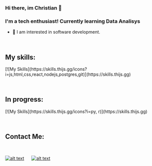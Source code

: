 ### Hi there, im Christian 👋

### I'm a tech enthusiast! Currently learning Data Analisys

- 🔭 I am interested in software development. 

&nbsp;

## My skills:
<p align="">
[![My Skills](https://skills.thijs.gg/icons?i=js,html,css,react,nodejs,postgres,git)](https://skills.thijs.gg)


&nbsp;

## In progress: 
<p align="">
[![My Skills](https://skills.thijs.gg/icons?i=py, r)](https://skills.thijs.gg) 
  

&nbsp;

## Contact Me:

&nbsp;

[![alt text][1.1]][1]
&nbsp;&nbsp;&nbsp;&nbsp;
[![alt text][2.1]][2]

[1.1]: https://raw.githubusercontent.com/paulrobertlloyd/socialmediaicons/main/linkedin-48x48.png

[1]: https://www.linkedin.com/in/christian-calvanese-carril-985a3b70/?locale=en_US

[2.1]:https://raw.githubusercontent.com/paulrobertlloyd/socialmediaicons/main/email-48x48.png

[2]: mailto:ch.calvanese@gmail.com

